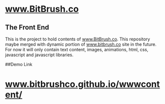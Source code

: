 # www.BitBrush.co
## The Front End
This is the project to hold contents of www.BitBrush.co. This repository maybe merged with dynamic portion of www.bitbrush.co site in the future. For now it will only contain text content, images, animations, html, css, javascript and javascript libraries.

##Demo Link

# www.bitbrushco.github.io/wwwcontent/
